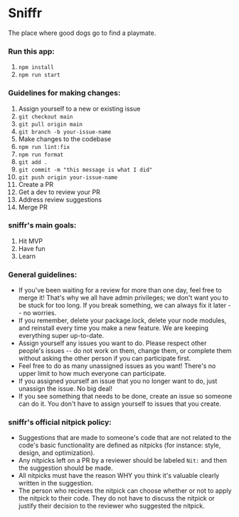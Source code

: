# Sniffr

The place where good dogs go to find a playmate.

### Run this app:

1. `npm install`
2. `npm run start`

### Guidelines for making changes:

1. Assign yourself to a new or existing issue
2. `git checkout main`
3. `git pull origin main`
4. `git branch -b your-issue-name`
5. Make changes to the codebase
6. `npm run lint:fix`
7. `npm run format`
8. `git add .`
9. `git commit -m "this message is what I did"`
10. `git push origin your-issue-name`
11. Create a PR
12. Get a dev to review your PR
13. Address review suggestions
14. Merge PR

### sniffr's main goals: 
1. Hit MVP
2. Have fun
3. Learn

### General guidelines:

- If you've been waiting for a review for more than one day, feel free to merge it! That's why we all have admin privileges; we don't want you to be stuck for too long. If you break something, we can always fix it later -- no worries.
- If you remember, delete your package.lock, delete your node modules, and reinstall every time you make a new feature. We are keeping everything super up-to-date.
- Assign yourself any issues you want to do. Please respect other people's issues -- do not work on them, change them, or complete them without asking the other person if you can participate first.
- Feel free to do as many unassigned issues as you want! There's no upper limit to how much everyone can participate.
- If you assigned yourself an issue that you no longer want to do, just unassign the issue. No big deal!
- If you see something that needs to be done, create an issue so someone can do it. You don't have to assign yourself to issues that you create.

### sniffr's official nitpick policy:

- Suggestions that are made to someone's code that are not related to the code's basic functionality are defined as nitpicks (for instance: style, design, and optimization).
- Any nitpicks left on a PR by a reviewer should be labeled `Nit:` and then the suggestion should be made.
- All nitpicks must have the reason WHY you think it's valuable clearly written in the suggestion.
- The person who recieves the nitpick can choose whether or not to apply the nitpick to their code. They do not have to discuss the nitpick or justify their decision to the reviewer who suggested the nitpick.
